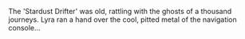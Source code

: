 The 'Stardust Drifter' was old, rattling with the ghosts of a thousand journeys. Lyra ran a hand over the cool, pitted metal of the navigation console...